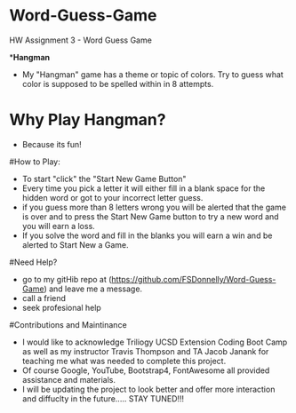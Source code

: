 # Word-Guess-Game
HW Assignment 3 - Word Guess Game

***Hangman**
- My "Hangman" game has a theme or topic of colors. Try to guess what color is supposed to be spelled within in 8 attempts.

# Why Play Hangman?
- Because its fun!

#How to Play:

- To start "click" the "Start New Game Button"
- Every time you pick a letter it will either fill in a blank space for the hidden word or got to your incorrect letter guess.
- if you guess more than 8 letters wrong you will be alerted that the game is over and to press the Start New Game button to try a new word and you will earn a loss.
- If you solve the word and fill in the blanks you will earn a win and be alerted to Start New a Game.

#Need Help?
- go to my gitHib repo at (https://github.com/FSDonnelly/Word-Guess-Game)
    and leave me a message.
- call a friend
- seek profesional help

#Contributions and Maintinance
- I would like to acknowledge Triliogy UCSD Extension Coding Boot Camp as well as my instructor Travis Thompson and TA Jacob Janank for teaching me what was needed to complete this project. 
- Of course Google, YouTube, Bootstrap4, FontAwesome all provided assistance and materials.
- I will be updating the project to look better and offer more interaction and diffuclty in the future..... STAY TUNED!!!

